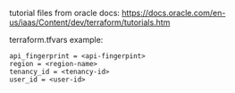 tutorial files from oracle docs:
https://docs.oracle.com/en-us/iaas/Content/dev/terraform/tutorials.htm

terraform.tfvars example:
```
api_fingerprint = <api-fingerpint>
region = <region-name>
tenancy_id = <tenancy-id>
user_id = <user-id>
```
